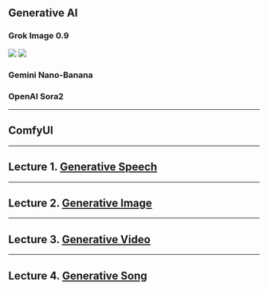 ## Generative AI

### Grok Image 0.9
[![](https://markdown-videos-api.jorgenkh.no/youtube/awl4vLMbUP4)](https://youtu.be/awl4vLMbUP4) [![](https://markdown-videos-api.jorgenkh.no/youtube/zm7a4uVA6Ws)](https://youtu.be/zm7a4uVA6Ws) 


### Gemini Nano-Banana

### OpenAI Sora2

---
## ComfyUI

---
## Lecture 1. [Generative Speech]()

---
## Lecture 2. [Generative Image]()

---
## Lecture 3. [Generative Video]()

---
## Lecture 4. [Generative Song]()
